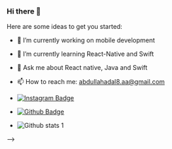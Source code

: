 ### Hi there 👋

Here are some ideas to get you started:

- 🔭 I’m currently working on mobile development
- 🌱 I’m currently learning React-Native and Swift
- 💬 Ask me about React native, Java and Swift
- 📫 How to reach me: abdullahadal8.aa@gmail.com
- [![Instagram Badge](https://img.shields.io/badge/-abdullahadall-C13584?style=flat-quare&labelColor=C13584&logo=instagram&logoColor=white&link=link)](link) 
- [![Github Badge](https://img.shields.io/badge/-XADAL-000?style=quare&labelColor=000&logo=Github&logoColor=white&link=link)](link) 

- ![Github stats 1](https://github-readme-stats.vercel.app/api?username=XADAL&show_icons=true&theme=gradient) 

-->
